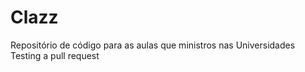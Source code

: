 # Clazz

Repositório de código para as aulas que ministros nas Universidades
Testing a pull request
